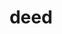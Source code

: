 ---
category: 4-letters
denotation: null
name: deed
reference_link: https://www.etymonline.com/word/deed
root_language: null
root_name: null
title: deed
type: free
word_sums:
- respelling: deed
  sum: 'Deed + '
---